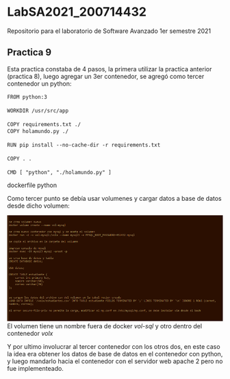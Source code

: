 # LabSA2021_200714432
Repositorio para el laboratorio de Software Avanzado 1er semestre 2021

## Practica 9
Esta practica constaba de 4 pasos, la primera utilizar la practica anterior (practica 8), luego agregar un 3er contenedor, se agregó como tercer contenedor un python:

```
FROM python:3

WORKDIR /usr/src/app

COPY requirements.txt ./
COPY holamundo.py ./

RUN pip install --no-cache-dir -r requirements.txt

COPY . .

CMD [ "python", "./holamundo.py" ]
```
dockerfile python

Como tercer punto se debía usar volumenes y cargar datos a base de datos desde dicho volumen:

![Se agrega el servicio SOAP.](https://github.com/kalabajouie/LabSA2021_200714432/blob/main/pasos%20volumen.png "")
El volumen tiene un nombre fuera de docker _vol-sql_ y otro dentro del contenedor _volx_


Y por ultimo involucrar al tercer contenedor con los otros dos, en este caso la idea era obtener los datos de base de datos en el contenedor con python, y luego mandarlo hacia el contenedor con el servidor web apache 2 pero no fue implementeado.
